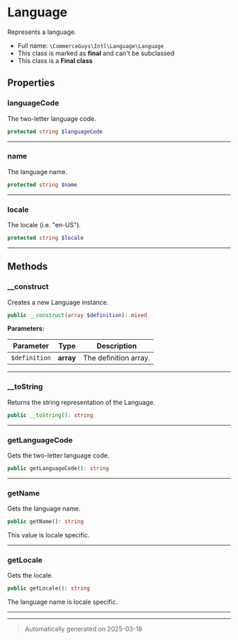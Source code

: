 
# Language

Represents a language.



* Full name: `\CommerceGuys\Intl\Language\Language`
* This class is marked as **final** and can't be subclassed
* This class is a **Final class**



## Properties


### languageCode

The two-letter language code.

```php
protected string $languageCode
```






***

### name

The language name.

```php
protected string $name
```






***

### locale

The locale (i.e. "en-US").

```php
protected string $locale
```






***

## Methods


### __construct

Creates a new Language instance.

```php
public __construct(array $definition): mixed
```








**Parameters:**

| Parameter | Type | Description |
|-----------|------|-------------|
| `$definition` | **array** | The definition array. |





***

### __toString

Returns the string representation of the Language.

```php
public __toString(): string
```












***

### getLanguageCode

Gets the two-letter language code.

```php
public getLanguageCode(): string
```












***

### getName

Gets the language name.

```php
public getName(): string
```

This value is locale specific.










***

### getLocale

Gets the locale.

```php
public getLocale(): string
```

The language name is locale specific.










***


***
> Automatically generated on 2025-03-18
